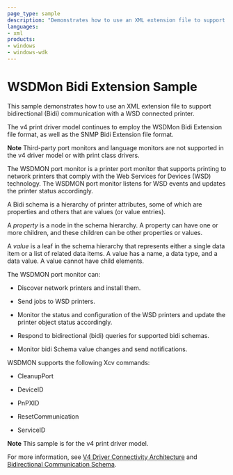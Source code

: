 ```yaml
---
page_type: sample
description: "Demonstrates how to use an XML extension file to support bidirectional (Bidi) communication with a WSD connected printer."
languages:
- xml
products:
- windows
- windows-wdk
---
```


<!---
    name: WSDMon Bidi Extension Sample
    platform: Utility
    language: xml
    category: Print
    description: Demonstrates how to use an XML extension file to support bidirectional (Bidi) communication with a WSD connected printer.
    samplefwlink: http://go.microsoft.com/fwlink/p/?LinkId=617949
--->

# WSDMon Bidi Extension Sample

This sample demonstrates how to use an XML extension file to support bidirectional (Bidi) communication with a WSD connected printer.

The v4 print driver model continues to employ the WSDMon Bidi Extension file format, as well as the SNMP Bidi Extension file format.

**Note** Third-party port monitors and language monitors are not supported in the v4 driver model or with print class drivers.

The WSDMON port monitor is a printer port monitor that supports printing to network printers that comply with the Web Services for Devices (WSD) technology. The WSDMON port monitor listens for WSD events and updates the printer status accordingly.

A Bidi schema is a hierarchy of printer attributes, some of which are properties and others that are values (or value entries).

A *property* is a node in the schema hierarchy. A property can have one or more children, and these children can be other properties or values.

A *value* is a leaf in the schema hierarchy that represents either a single data item or a list of related data items. A value has a name, a data type, and a data value. A value cannot have child elements.

The WSDMON port monitor can:

- Discover network printers and install them.

- Send jobs to WSD printers.

- Monitor the status and configuration of the WSD printers and update the printer object status accordingly.

- Respond to bidirectional (bidi) queries for supported bidi schemas.

- Monitor bidi Schema value changes and send notifications.

WSDMON supports the following Xcv commands:

- CleanupPort

- DeviceID

- PnPXID

- ResetCommunication

- ServiceID

**Note** This sample is for the v4 print driver model.

For more information, see [V4 Driver Connectivity Architecture](http://msdn.microsoft.com/en-us/library/windows/hardware/) and [Bidirectional Communication Schema](http://msdn.microsoft.com/en-us/library/windows/hardware/ff545169(v=vs.85).aspx).